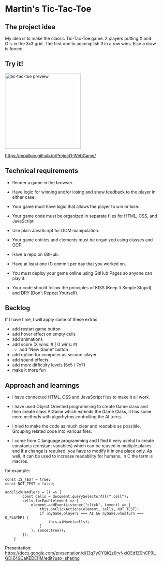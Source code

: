 # Martin's Tic-Tac-Toe

## The project idea
My idea is to make the classic Tic-Tac-Toe game. 2 players putting X and O-s in the 3x3 grid. The first one to accomplish 3 in a row wins. Else a draw is forced.

## Try it!
<img src="https://github.com/mpalkov/Project_1-Web_Game/assets/102831536/2d155015-b63d-491f-a3ac-5c60a08e54f1" alt="tic-tac-toe preview" width="250px"/>

https://mpalkov.github.io/Project1-WebGame/

## Technical requirements
- Render a game in the browser.

- Have logic for winning and/or losing and show feedback to the player in either case:

- Your game must have logic that allows the player to win or lose.

- Your game code must be organized in separate files for HTML, CSS, and JavaScript.

- Use plain JavaScript for DOM manipulation.

- Your game entities and elements must be organized using classes and OOP.

- Have a repo on GitHub.

- Have at least one (1) commit per day that you worked on.

- You must deploy your game online using GitHub Pages so anyone can play it.

- Your code should follow the principles of KISS (Keep It Simple Stupid) and DRY (Don’t Repeat Yourself).


## Backlog
If I have time, I will apply some of these extras
- add restart game button
- add hover effect on empty cells
- add animations
- add score (X wins: # | O wins: #)
    - add "New Game" button
- add option for computer as second-player
- add sound effects
- add more difficulty levels (5x5 / 7x7)
- make it more fun


## Approach and learnings
- I have connected HTML, CSS and JavaScript files to make it all work.

- I have used Object Oriented programming to create Game class and then create class AiGame which extends the Game Class, it has some more methods with algorhytms controlling the AI turns.

- I tried to make the code as much clear and readable as possible. Grouping related code into various files.

- I come from C language programming and I find it very useful to create constants (constant variables) which can be reused in multiple places and if a change is required, you have to modify it in one place only. As well, It can be used to increase readability for humans.
In C the term is macros.

for example: 

    const IS_TEST = true;
    const NOT_TEST = false;
    
    addClickHandlers = () => {
            const cells = document.querySelectorAll(".cell");
            cells.forEach(element => {
                element.addEventListener("click", (event) => {
                    this.onClickActions(element, cells, NOT_TEST);
                    if (myGame.player2 === AI && myGame.whosTurn === O_PLAYER) {
                        this.aiMove(cells);
                    }
                }, {once:true});
            });
        }

Presentation:
https://docs.google.com/presentation/d/13q7yCYQIQz0rvNxiOEd1Z0hCP9i_GDIZ49CaKEDEl1M/edit?usp=sharing
